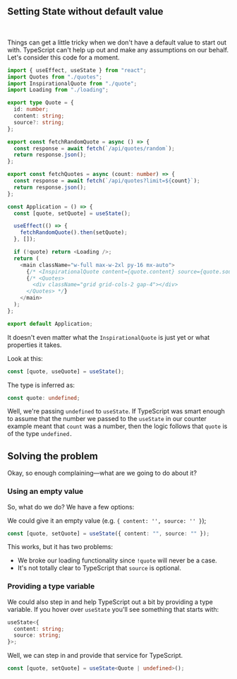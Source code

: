## **Setting State without default value**

<br>

Things can get a little tricky when we don't have a default value to start out with. TypeScript can't help up out and make any assumptions on our behalf. Let's consider this code for a moment.

```ts
import { useEffect, useState } from "react";
import Quotes from "./quotes";
import InspirationalQuote from "./quote";
import Loading from "./loading";

export type Quote = {
  id: number;
  content: string;
  source?: string;
};

export const fetchRandomQuote = async () => {
  const response = await fetch(`/api/quotes/random`);
  return response.json();
};

export const fetchQuotes = async (count: number) => {
  const response = await fetch(`/api/quotes?limit=${count}`);
  return response.json();
};

const Application = () => {
  const [quote, setQuote] = useState();

  useEffect(() => {
    fetchRandomQuote().then(setQuote);
  }, []);

  if (!quote) return <Loading />;
  return (
    <main className="w-full max-w-2xl py-16 mx-auto">
      {/* <InspirationalQuote content={quote.content} source={quote.source} /> */}
      {/* <Quotes>
        <div className="grid grid-cols-2 gap-4"></div>
      </Quotes> */}
    </main>
  );
};

export default Application;
```

It doesn't even matter what the `InspirationalQuote` is just yet or what properties it takes.

Look at this:

```ts
const [quote, useQuote] = useState();
```

The type is inferred as:

```ts
const quote: undefined;
```

Well, we're passing `undefined` to `useState`. If TypeScript was smart enough to assume that the number we passed to the `useState` in our counter example meant that `count` was a number, then the logic follows that `quote` is of the type `undefined.`

## Solving the problem

Okay, so enough complaining—what are we going to do about it?

### Using an empty value

So, what do we do? We have a few options:

We could give it an empty value (e.g. `{ content: '', source: '' }`);

```ts
const [quote, setQuote] = useState({ content: "", source: "" });
```

This works, but it has two problems:

- We broke our loading functionality since `!quote` will never be a case.
- It's not totally clear to TypeScript that `source` is optional.

### Providing a type variable

We could also step in and help TypeScript out a bit by providing a type variable. If you hover over `useState` you'll see something that starts with:

```ts
useState<{
  content: string;
  source: string;
}>;
```

Well, we can step in and provide that service for TypeScript.

```ts
const [quote, setQuote] = useState<Quote | undefined>();
```
